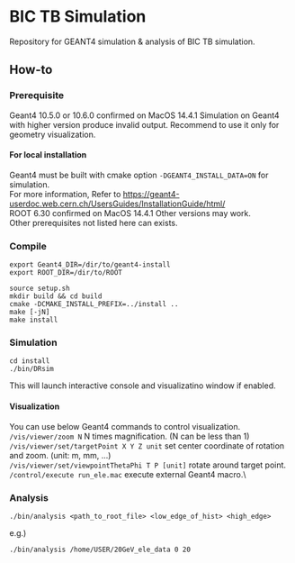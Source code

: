 # BIC TB Simulation
Repository for GEANT4 simulation &amp; analysis of BIC TB simulation.

## How-to
### Prerequisite
    
Geant4 10.5.0 or 10.6.0 confirmed on MacOS 14.4.1
Simulation on Geant4 with higher version produce invalid output. Recommend to use it only for geometry visualization.

#### For local installation
Geant4 must be built with cmake option `-DGEANT4_INSTALL_DATA=ON` for simulation.
\
For more information, Refer to https://geant4-userdoc.web.cern.ch/UsersGuides/InstallationGuide/html/
\
ROOT 6.30 confirmed on MacOS 14.4.1
Other versions may work.
\
Other prerequisites not listed here can exists.

### Compile

    export Geant4_DIR=/dir/to/geant4-install
    export ROOT_DIR=/dir/to/ROOT
    
    source setup.sh
    mkdir build && cd build
    cmake -DCMAKE_INSTALL_PREFIX=../install ..
    make [-jN]
    make install

### Simulation
    
    cd install
    ./bin/DRsim 
This will launch interactive console and visualizatino window if enabled.

#### Visualization
You can use below Geant4 commands to control visualization.
\
`/vis/viewer/zoom N` N times magnification. (N can be less than 1)\
`/vis/viewer/set/targetPoint X Y Z unit` set center coordinate of rotation and zoom. (unit: m, mm, ...)\
`/vis/viewer/set/viewpointThetaPhi T P [unit]` rotate around target point.\
`/control/execute run_ele.mac` execute external Geant4 macro.\

### Analysis

    ./bin/analysis <path_to_root_file> <low_edge_of_hist> <high_edge>

e.g.)

    ./bin/analysis /home/USER/20GeV_ele_data 0 20
